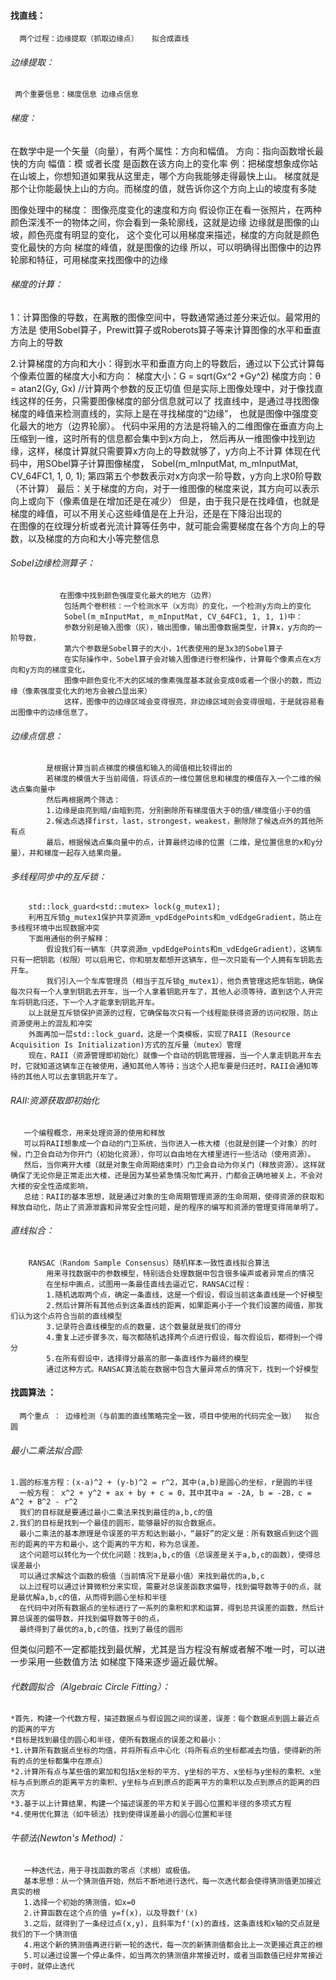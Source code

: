#### 找直线：
      两个过程：边缘提取（抓取边缘点）   拟合成直线

###### 边缘提取：
     两个重要信息：梯度信息 边缘点信息

###### 梯度：

在数学中是一个矢量（向量），有两个属性：方向和幅值。
方向：指向函数增长最快的方向
幅值：模 或者长度 是函数在该方向上的变化率
例：把梯度想象成你站在山坡上，你想知道如果我从这里走，哪个方向我能够走得最快上山。
    梯度就是那个让你能最快上山的方向。而梯度的值，就告诉你这个方向上山的坡度有多陡
  
图像处理中的梯度： 图像亮度变化的速度和方向
                  假设你正在看一张照片，在两种颜色深浅不一的物体之间，你会看到一条轮廓线，这就是边缘
                  边缘就是图像的山坡，颜色亮度有明显的变化，
                  这个变化可以用梯度来描述，梯度的方向就是颜色变化最快的方向
                  梯度的峰值，就是图像的边缘
所以，可以明确得出图像中的边界轮廓和特征，可用梯度来找图像中的边缘

###### 梯度的计算：

  1：计算图像的导数，在离散的图像空间中，导数通常通过差分来近似。最常用的方法是
      使用Sobel算子，Prewitt算子或Roberots算子等来计算图像的水平和垂直方向上的导数
      
  2.计算梯度的方向和大小：得到水平和垂直方向上的导数后，通过以下公式计算每个像素位置的梯度大小和方向：
    梯度大小：G = sqrt(Gx^2 +Gy^2)
    梯度方向：θ = atan2(Gy, Gx)  //计算两个参数的反正切值
  但是实际上图像处理中，对于像找直线这样的任务，只需要图像梯度的部分信息就可以了
  找直线中，是通过寻找图像梯度的峰值来检测直线的，实际上是在寻找梯度的“边缘”，
  也就是图像中强度变化最大的地方（边界轮廓）。
  代码中采用的方法是将输入的二维图像在垂直方向上压缩到一维，这时所有的信息都会集中到x方向上，
  然后再从一维图像中找到边缘，这样，梯度计算就只需要算x方向上的导数就够了，y方向上不计算
  体现在代码中，用SObel算子计算图像梯度，    Sobel(m_mInputMat, m_mInputMat, CV_64FC1, 1, 0, 1);
  第四第五个参数表示对x方向求一阶导数，y方向上求0阶导数（不计算）
  最后：关于梯度的方向，对于一维图像的梯度来说，其方向可以表示向上或向下（像素值是在增加还是在减少）
  但是，由于我只是在找峰值，也就是梯度的峰值，可以不用关心这些峰值是在上升沿，还是在下降沿出现的     
  在图像的在纹理分析或者光流计算等任务中，就可能会需要梯度在各个方向上的导数，以及梯度的方向和大小等完整信息

###### Sobel边缘检测算子：
               在图像中找到颜色强度变化最大的地方（边界）
                包括两个卷积核：一个检测水平（x方向）的变化，一个检测y方向上的变化
                Sobel(m_mInputMat, m_mInputMat, CV_64FC1, 1, 1, 1)中：
                参数分别是输入图像（灰），输出图像，输出图像数据类型，计算x，y方向的一阶导数，
                第六个参数是Sobel算子的大小，1代表使用的是3x3的Sobel算子
                在实际操作中，Sobel算子会对输入图像进行卷积操作，计算每个像素点在x方向和y方向的梯度变化，
                图像中颜色变化不大的区域的像素强度基本就会变成0或者一个很小的数，而边缘（像素强度变化大的地方会被凸显出来）
                这样，图像中的边缘区域会变得很亮，非边缘区域则会变得很暗，于是就容易看出图像中的边缘信息了。



###### 边缘点信息：
            是根据计算当前点梯度的模值和输入的阈值相比较得出的
            若梯度的模值大于当前阈值，将该点的一维位置信息和梯度的模值存入一个二维的候选点集向量中
            然后再根据两个筛选：
            1.边缘是由亮到暗/由暗到亮，分别删除所有梯度值大于0的值/梯度值小于0的值
            2.候选点选择first，last，strongest，weakest，删除除了候选点外的其他所有点
            最后，根据候选点集向量中的点，计算最终边缘的位置（二维，是位置信息的x和y分量），并和梯度一起存入结果向量。



###### 多线程同步中的互斥锁：
        std::lock_guard<std::mutex> lock(g_mutex1);
        利用互斥锁g_mutex1保护共享资源m_vpdEdgePoints和m_vdEdgeGradient，防止在多线程环境中出现数据冲突
        下面用通俗的例子解释：
            假设我们有一辆车（共享资源m_vpdEdgePoints和m_vdEdgeGradient），这辆车只有一把钥匙（权限）可以启用它，你和朋友都想开这辆车，但一次只能有一个人拥有车钥匙去开车。
            我们引入一个车库管理员（相当于互斥锁g_mutex1），他负责管理这把车钥匙，确保每次只有一个人拿到钥匙去开车，当一个人拿着钥匙开车了，其他人必须等待，直到这个人开完车将钥匙归还，下一个人才能拿到钥匙开车。
        以上就是互斥锁保护资源的过程，它确保每次只有一个线程能获得资源的访问权限，防止资源使用上的混乱和冲突
        外面再加一层std::lock_guard，这是一个类模板，实现了RAII（Resource Acquisition Is Initialization)方式的互斥量（mutex）管理
        现在，RAII（资源管理即初始化）就像一个自动的钥匙管理器，当一个人拿走钥匙开车去时，它就知道这辆车正在被使用，通知其他人等待；当这个人把车要是归还时，RAII会通知等待的其他人可以去拿钥匙开车了。


###### RAII:资源获取即初始化
       一个编程概念，用来处理资源的使用和释放
       可以将RAII想象成一个自动的门卫系统，当你进入一栋大楼（也就是创建一个对象）的时候，门卫会自动为你开门（初始化资源），你可以自由地在大楼里进行一些活动（使用资源）。
       然后，当你离开大楼（就是对象生命周期结束时）门卫会自动为你关门（释放资源）。这样就确保了无论你是正常走出大楼，还是因为某些紧急情况匆忙离开，门都会正确地被关上，不会对大楼的安全性造成影响，
       总结：RAII的基本思想，就是通过对象的生命周期管理资源的生命周期，使得资源的获取和释放自动化，防止了资源泄露和异常安全性问题，是的程序的编写和资源的管理变得简单明了。
   

###### 直线拟合：
        RANSAC（Random Sample Consensus）随机样本一致性直线拟合算法
            用来寻找数据中的参数模型，特别适合处理数据中包含很多噪声或者异常点的情况
            在坐标中画点，试图用一条最佳直线去逼近它，RANSAC过程：
            1.随机选取两个点，确定一条直线，这是一个假设，假设当前这条直线是一个好模型
            2.然后计算所有其他点到这条直线的距离，如果距离小于一个我们设置的阈值，那我们认为这个点符合当前的直线模型
            3.记录符合直线模型的点的数量，这个数量就是我们的得分
            4.重复上述步骤多次，每次都随机选择两个点进行假设，每次假设后，都得到一个得分
            5.在所有假设中，选择得分最高的那一条直线作为最终的模型
            通过这种方式。RANSAC算法能在数据中包含大量异常点的情况下，找到一个好模型


#### 找圆算法 ：
      两个重点 ： 边缘检测（与前面的直线策略完全一致，项目中使用的代码完全一致）  拟合圆


###### 最小二乘法拟合圆:
    1.圆的标准方程：(x-a)^2 + (y-b)^2 = r^2，其中(a,b)是圆心的坐标，r是圆的半径
      一般方程： x^2 + y^2 + ax + by + c = 0，其中其中a = -2A, b = -2B，c = A^2 + B^2 - r^2
      我们的目标就是要通过最小二乘法来找到最佳的a,b,c的值
    2.我们的目标是找到一个最佳的圆形，能够最好的拟合数据点。
      最小二乘法的基本原理是令误差的平方和达到最小，“最好”的定义是：所有数据点到这个圆形的距离的平方和最小，这个距离的平方和，称为总误差。
      这个问题可以转化为一个优化问题：找到a,b,c的值（总误差是关于a,b,c的函数），使得总误差最小
      可以通过求解这个函数的极值（当前情况下是最小值）来找到最优的a,b,c
      以上过程可以通过计算微积分来实现，需要对总误差函数求偏导，找到偏导数等于0的点，就是最优解a,b,c的值，从而得到圆心坐标和半径
      在代码中对所有数据点的坐标进行了一系列的乘积和求和运算，得到总共误差的函数，然后计算总误差的偏导数，并找到偏导数等于0的点，
      最终得到了最优的a,b,c的值，找到了最佳的圆形
   但类似问题不一定都能找到最优解，尤其是当方程没有解或者解不唯一时，可以进一步采用一些数值方法
   如梯度下降来逐步逼近最优解。


######  代数圆拟合（Algebraic Circle Fitting）：
	*首先，构建一个代数方程，描述数据点与假设圆之间的误差，误差：每个数据点到圆上最近点的距离的平方
	*目标是找到最佳的圆心和半径，使所有数据点的误差之和最小：
	*1.计算所有数据点坐标的均值，并将所有点中心化（将所有点的坐标都减去均值，使得新的所有的点的坐标都集中在原点）
	*2.计算所有点与某些值的累加和包括x坐标的平方、y坐标的平方、x坐标与y坐标的乘积、x坐标与点到原点的距离平方的乘积、y坐标与点到原点的距离平方的乘积以及点到原点的距离的四次方
	*3.基于以上计算结果，构建一个描述误差的平方和关于圆心位置和半径的多项式方程
	*4.使用优化算法（如牛顿法）找到使得误差最小的圆心位置和半径


###### 牛顿法(Newton's Method)：
       一种迭代法，用于寻找函数的零点（求根）或极值。
       基本思想：从一个猜测值开始，然后不断地进行迭代，每一次迭代都会使得猜测值更加接近真实的根
       1.选择一个初始的猜测值，如x=0
       2.计算函数在这个点的值 y=f(x)，以及导数f'(x)
       3.之后，就得到了一条经过点(x,y)，且斜率为f'(x)的直线，这条直线和x轴的交点就是我们的下一个猜测值
       4.用这个新的猜测值再进行新一轮的迭代，每一次的新猜测值都会比上一次更接近真正的根
       5.可以通过设置一个停止条件，如当两次的猜测值非常接近时，或者当函数值已经非常接近于0时，就停止迭代

      






